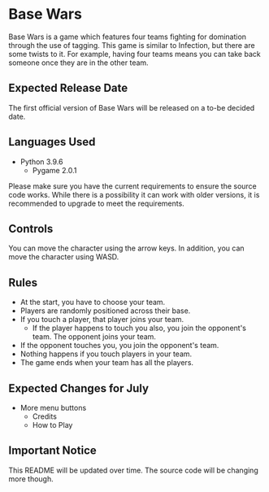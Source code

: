 # Base Wars

Base Wars is a game which features four teams fighting for domination through the use of tagging. This game is similar to Infection, but there are some twists to it. For example, having four teams means you can take back someone once they are in the other team.

## Expected Release Date
The first official version of Base Wars will be released on a to-be decided date.

## Languages Used

* Python 3.9.6
  * Pygame 2.0.1

Please make sure you have the current requirements to ensure the source code works. While there is a possibility it can work with older versions, it is recommended to upgrade to meet the requirements.

## Controls

You can move the character using the arrow keys. In addition, you can move the character using WASD.

## Rules

* At the start, you have to choose your team.
* Players are randomly positioned across their base.
* If you touch a player, that player joins your team.
  * If the player happens to touch you also, you join the opponent's team. The opponent joins your team.
* If the opponent touches you, you join the opponent's team.
* Nothing happens if you touch players in your team.
* The game ends when your team has all the players.

## Expected Changes for July

* More menu buttons
  * Credits
  * How to Play 

## Important Notice
This README will be updated over time. The source code will be changing more though.
